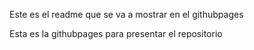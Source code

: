 Este es el readme que se va a mostrar en el githubpages


Esta es la githubpages para presentar el repositorio

